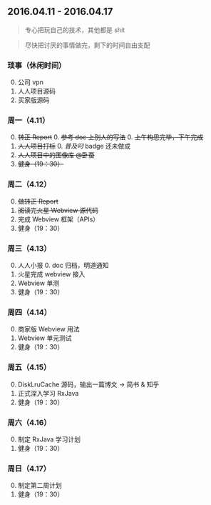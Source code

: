 ## 2016.04.11 - 2016.04.17

> 专心把玩自己的技术，其他都是 shit

> 尽快把讨厌的事情做完，剩下的时间自由支配

### 琐事（休闲时间）

0. 公司 vpn
0. 人人项目源码
0. 买家版源码

### 周一（4.11）

0. ~~转正 Report~~
    0. ~~参考 doc 上别人的写法~~
    0. ~~上午构思完毕，下午完成~~
0. ~~人人项目打标~~
    0. *普及叼* badge 还未做成
0. ~~人人项目中的图像库 @卧蚕~~
0. ~~健身（19：30）~~

### 周二（4.12）

0. ~~做转正 Report~~
0. ~~阅读完火星 Webview 源代码~~
0. 完成 Webview 框架（APIs）
0. 健身（19：30）

### 周三（4.13）

0. 人人小报
    0. doc 归档，明道通知
0. 火星完成 webview 接入
0. Webview 单测
0. 健身（19：30）

### 周四（4.14）

0. 商家版 Webview 用法
0. Webview 单元测试
0. 健身（19：30）

### 周五（4.15）

0. DiskLruCache 源码，输出一篇博文 -> 简书 & 知乎
0. 正式深入学习 RxJava
0. 健身（19：30）

### 周六（4.16）

0. 制定 RxJava 学习计划
0. 健身（19：30）

### 周日（4.17）

0. 制定第二周计划
0. 健身（19：30）
